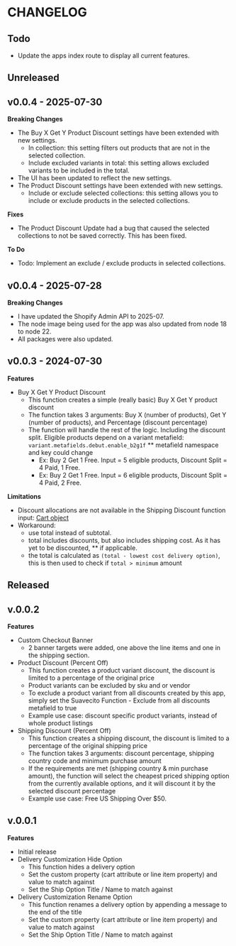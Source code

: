 # CHANGELOG

## Todo

- Update the apps index route to display all current features.

## Unreleased

## v0.0.4 - 2025-07-30

**Breaking Changes**

- The Buy X Get Y Product Discount settings have been extended with new settings.
  - In collection: this setting filters out products that are not in the selected collection.
  - Include excluded variants in total: this setting allows excluded variants to be included in the total.
- The UI has been updated to reflect the new settings.
- The Product Discount settings have been extended with new settings.
  - Include or exclude selected collections: this setting allows you to include or exclude products in the selected collections.

**Fixes**

- The Product Discount Update had a bug that caused the selected collections to not be saved correctly. This has been fixed.

**To Do**

- Todo: Implement an exclude / exclude products in selected collections.

## v0.0.4 - 2025-07-28

**Breaking Changes**

- I have updated the Shopify Admin API to 2025-07.
- The node image being used for the app was also updated from node 18 to node 22.
- All packages were also updated.

## v0.0.3 - 2024-07-30

**Features**

- Buy X Get Y Product Discount
  - This function creates a simple (really basic) Buy X Get Y product discount
  - The function takes 3 arguments: Buy X (number of products), Get Y (number of products), and Percentage (discount percentage)
  - The function will handle the rest of the logic. Including the discount split. Eligible products depend on a variant metafield: `variant.metafields.debut.enable_b2g1f` \*\* metafield namespace and key could change
    - Ex: Buy 2 Get 1 Free. Input = 5 eligible products, Discount Split = 4 Paid, 1 Free.
    - Ex: Buy 2 Get 1 Free. Input = 6 eligible products, Discount Split = 4 Paid, 2 Free.

**Limitations**

- Discount allocations are not available in the Shipping Discount function input: [Cart object](https://shopify.dev/docs/api/functions/reference/shipping-discounts/graphql/common-objects/cart)
- Workaround:
  - use total instead of subtotal.
  - total includes discounts, but also includes shipping cost. As it has yet to be discounted, \*\* if applicable.
  - the total is calculated as `(total - lowest cost delivery option)`, this is then used to check if `total > minimum` amount

## Released

## v.0.0.2

**Features**

- Custom Checkout Banner
  - 2 banner targets were added, one above the line items and one in the shipping section.
- Product Discount (Percent Off)
  - This function creates a product variant discount, the discount is limited to a percentage of the original price
  - Product variants can be excluded by sku and or vendor
  - To exclude a product variant from all discounts created by this app, simply set the Suavecito Function - Exclude from all discounts metafield to true
  - Example use case: discount specific product variants, instead of whole product listings
- Shipping Discount (Percent Off)
  - This function creates a shipping discount, the discount is limited to a percentage of the original shipping price
  - The function takes 3 arguments: discount percentage, shipping country code and minimum purchase amount
  - If the requirements are met (shipping country & min purchase amount), the function will select the cheapest priced shipping option from the currently available options, and it will discount it by the selected discount percentage
  - Example use case: Free US Shipping Over $50.

## v.0.0.1

**Features**

- Initial release
- Delivery Customization Hide Option
  - This function hides a delivery option
  - Set the custom property (cart attribute or line item property) and value to match against
  - Set the Ship Option Title / Name to match against
- Delivery Customization Rename Option
  - This function renames a delivery option by appending a message to the end of the title
  - Set the custom property (cart attribute or line item property) and value to match against
  - Set the Ship Option Title / Name to match against
